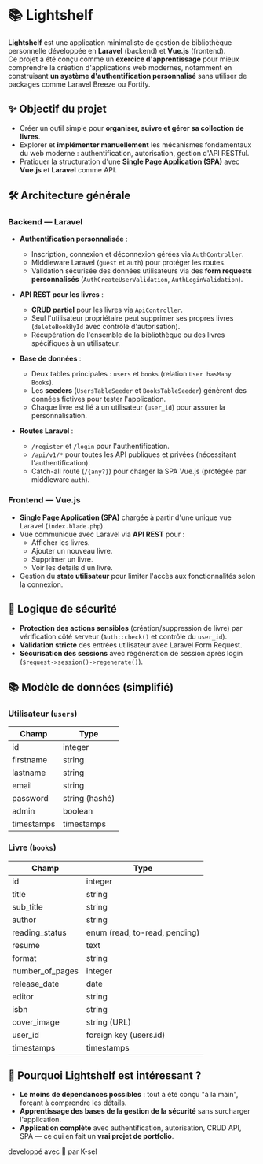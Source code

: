 # 📚 Lightshelf

**Lightshelf** est une application minimaliste de gestion de bibliothèque personnelle développée en **Laravel** (backend) et **Vue.js** (frontend).  
Ce projet a été conçu comme un **exercice d'apprentissage** pour mieux comprendre la création d'applications web modernes, notamment en construisant **un système d'authentification personnalisé** sans utiliser de packages comme Laravel Breeze ou Fortify.


## ✨ Objectif du projet

- Créer un outil simple pour **organiser, suivre et gérer sa collection de livres**.
- Explorer et **implémenter manuellement** les mécanismes fondamentaux du web moderne : authentification, autorisation, gestion d'API RESTful.
- Pratiquer la structuration d'une **Single Page Application (SPA)** avec **Vue.js** et **Laravel** comme API.


## 🛠️ Architecture générale

### Backend — Laravel

- **Authentification personnalisée** :
  - Inscription, connexion et déconnexion gérées via `AuthController`.
  - Middleware Laravel (`guest` et `auth`) pour protéger les routes.
  - Validation sécurisée des données utilisateurs via des **form requests personnalisés** (`AuthCreateUserValidation`, `AuthLoginValidation`).

- **API REST pour les livres** :
  - **CRUD partiel** pour les livres via `ApiController`.
  - Seul l'utilisateur propriétaire peut supprimer ses propres livres (`deleteBookById` avec contrôle d'autorisation).
  - Récupération de l'ensemble de la bibliothèque ou des livres spécifiques à un utilisateur.

- **Base de données** :
  - Deux tables principales : `users` et `books` (relation `User hasMany Books`).
  - Les **seeders** (`UsersTableSeeder` et `BooksTableSeeder`) génèrent des données fictives pour tester l'application.
  - Chaque livre est lié à un utilisateur (`user_id`) pour assurer la personnalisation.

- **Routes Laravel** :
  - `/register` et `/login` pour l'authentification.
  - `/api/v1/*` pour toutes les API publiques et privées (nécessitant l'authentification).
  - Catch-all route (`/{any?}`) pour charger la SPA Vue.js (protégée par middleware `auth`).

### Frontend — Vue.js

- **Single Page Application (SPA)** chargée à partir d'une unique vue Laravel (`index.blade.php`).
- Vue communique avec Laravel via **API REST** pour :
  - Afficher les livres.
  - Ajouter un nouveau livre.
  - Supprimer un livre.
  - Voir les détails d'un livre.
- Gestion du **state utilisateur** pour limiter l'accès aux fonctionnalités selon la connexion.


## 🔐 Logique de sécurité

- **Protection des actions sensibles** (création/suppression de livre) par vérification côté serveur (`Auth::check()` et contrôle du `user_id`).
- **Validation stricte** des entrées utilisateur avec Laravel Form Request.
- **Sécurisation des sessions** avec régénération de session après login (`$request->session()->regenerate()`).


## 📚 Modèle de données (simplifié)

### Utilisateur (`users`)

| Champ        | Type        |
|--------------|-------------|
| id           | integer     |
| firstname    | string      |
| lastname     | string      |
| email        | string      |
| password     | string (hashé) |
| admin        | boolean     |
| timestamps   | timestamps  |

### Livre (`books`)

| Champ           | Type         |
|-----------------|--------------|
| id              | integer      |
| title           | string       |
| sub_title       | string       |
| author          | string       |
| reading_status  | enum (read, to-read, pending) |
| resume          | text         |
| format          | string       |
| number_of_pages | integer      |
| release_date    | date         |
| editor          | string       |
| isbn            | string       |
| cover_image     | string (URL) |
| user_id         | foreign key (users.id) |
| timestamps      | timestamps   |


## 🌟 Pourquoi Lightshelf est intéressant ?

- **Le moins de dépendances possibles** : tout a été conçu "à la main", forçant à comprendre les détails.
- **Apprentissage des bases de la gestion de la sécurité** sans surcharger l'application.
- **Application complète** avec authentification, autorisation, CRUD API, SPA — ce qui en fait un **vrai projet de portfolio**.

developpé avec 💙 par K-sel